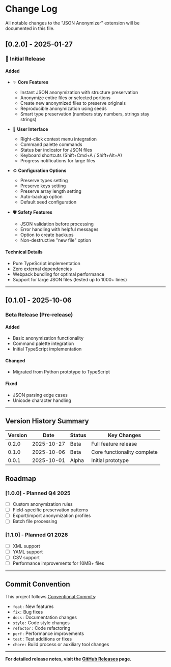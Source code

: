 # Change Log

All notable changes to the "JSON Anonymizer" extension will be documented in this file.

## [0.2.0] - 2025-01-27

### 🎉 Initial Release

#### Added
- ✨ **Core Features**
  - Instant JSON anonymization with structure preservation
  - Anonymize entire files or selected portions
  - Create new anonymized files to preserve originals
  - Reproducible anonymization using seeds
  - Smart type preservation (numbers stay numbers, strings stay strings)

- 🎨 **User Interface**
  - Right-click context menu integration
  - Command palette commands
  - Status bar indicator for JSON files
  - Keyboard shortcuts (Shift+Cmd+A / Shift+Alt+A)
  - Progress notifications for large files

- ⚙️ **Configuration Options**
  - Preserve types setting
  - Preserve keys setting
  - Preserve array length setting
  - Auto-backup option
  - Default seed configuration

- 🛡️ **Safety Features**
  - JSON validation before processing
  - Error handling with helpful messages
  - Option to create backups
  - Non-destructive "new file" option

#### Technical Details
- Pure TypeScript implementation
- Zero external dependencies
- Webpack bundling for optimal performance
- Support for large JSON files (tested up to 1000+ lines)

---

## [0.1.0] - 2025-10-06

### Beta Release (Pre-release)

#### Added
- Basic anonymization functionality
- Command palette integration
- Initial TypeScript implementation

#### Changed
- Migrated from Python prototype to TypeScript

#### Fixed
- JSON parsing edge cases
- Unicode character handling

---

## Version History Summary

| Version | Date | Status | Key Changes |
|---------|------|---------|------------|
| 0.2.0 | 2025-10-27 | Beta | Full feature release |
| 0.1.0 | 2025-10-06 | Beta | Core functionality complete |
| 0.0.1 | 2025-10-01 | Alpha | Initial prototype |

## Roadmap

### [1.0.0] - Planned Q4 2025
- [ ] Custom anonymization rules
- [ ] Field-specific preservation patterns
- [ ] Export/import anonymization profiles
- [ ] Batch file processing

### [1.1.0] - Planned Q1 2026
- [ ] XML support
- [ ] YAML support
- [ ] CSV support
- [ ] Performance improvements for 10MB+ files

---

## Commit Convention

This project follows [Conventional Commits](https://www.conventionalcommits.org/):

- `feat:` New features
- `fix:` Bug fixes
- `docs:` Documentation changes
- `style:` Code style changes
- `refactor:` Code refactoring
- `perf:` Performance improvements
- `test:` Test additions or fixes
- `chore:` Build process or auxiliary tool changes

---

**For detailed release notes, visit the [GitHub Releases](https://github.com/paulb79/json-anonymizer/releases) page.**
